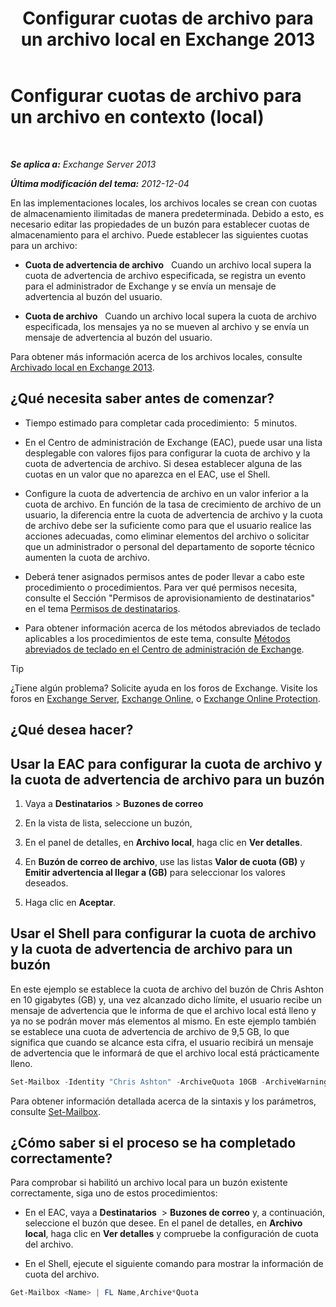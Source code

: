 ﻿---
title: 'Configurar cuotas de archivo para un archivo local en Exchange 2013'
TOCTitle: Configurar cuotas de archivo para un archivo en contexto (local)
ms:assetid: f10e77c7-e1d4-415a-bef9-cb3f00e74c34
ms:mtpsurl: https://technet.microsoft.com/es-es/library/Ee633489(v=EXCHG.150)
ms:contentKeyID: 50556907
ms.date: 04/23/2018
mtps_version: v=EXCHG.150
ms.translationtype: HT
---

# Configurar cuotas de archivo para un archivo en contexto (local)

 

_**Se aplica a:** Exchange Server 2013_

_**Última modificación del tema:** 2012-12-04_

En las implementaciones locales, los archivos locales se crean con cuotas de almacenamiento ilimitadas de manera predeterminada. Debido a esto, es necesario editar las propiedades de un buzón para establecer cuotas de almacenamiento para el archivo. Puede establecer las siguientes cuotas para un archivo:

  - **Cuota de advertencia de archivo**   Cuando un archivo local supera la cuota de advertencia de archivo especificada, se registra un evento para el administrador de Exchange y se envía un mensaje de advertencia al buzón del usuario.

  - **Cuota de archivo**   Cuando un archivo local supera la cuota de archivo especificada, los mensajes ya no se mueven al archivo y se envía un mensaje de advertencia al buzón del usuario.

Para obtener más información acerca de los archivos locales, consulte [Archivado local en Exchange 2013](in-place-archiving-in-exchange-2013-exchange-2013-help.md).

## ¿Qué necesita saber antes de comenzar?

  - Tiempo estimado para completar cada procedimiento:  5 minutos.

  - En el Centro de administración de Exchange (EAC), puede usar una lista desplegable con valores fijos para configurar la cuota de archivo y la cuota de advertencia de archivo. Si desea establecer alguna de las cuotas en un valor que no aparezca en el EAC, use el Shell.

  - Configure la cuota de advertencia de archivo en un valor inferior a la cuota de archivo. En función de la tasa de crecimiento de archivo de un usuario, la diferencia entre la cuota de advertencia de archivo y la cuota de archivo debe ser la suficiente como para que el usuario realice las acciones adecuadas, como eliminar elementos del archivo o solicitar que un administrador o personal del departamento de soporte técnico aumenten la cuota de archivo.

  - Deberá tener asignados permisos antes de poder llevar a cabo este procedimiento o procedimientos. Para ver qué permisos necesita, consulte el Sección "Permisos de aprovisionamiento de destinatarios" en el tema [Permisos de destinatarios](recipients-permissions-exchange-2013-help.md).

  - Para obtener información acerca de los métodos abreviados de teclado aplicables a los procedimientos de este tema, consulte [Métodos abreviados de teclado en el Centro de administración de Exchange](keyboard-shortcuts-in-the-exchange-admin-center-exchange-online-protection-help.md).


> [!TIP]
> ¿Tiene algún problema? Solicite ayuda en los foros de Exchange. Visite los foros en <A href="https://go.microsoft.com/fwlink/p/?linkid=60612">Exchange Server</A>, <A href="https://go.microsoft.com/fwlink/p/?linkid=267542">Exchange Online</A>, o <A href="https://go.microsoft.com/fwlink/p/?linkid=285351">Exchange Online Protection</A>.



## ¿Qué desea hacer?

## Usar la EAC para configurar la cuota de archivo y la cuota de advertencia de archivo para un buzón

1.  Vaya a **Destinatarios** \> **Buzones de correo**

2.  En la vista de lista, seleccione un buzón,

3.  En el panel de detalles, en **Archivo local**, haga clic en **Ver detalles**.

4.  En **Buzón de correo de archivo**, use las listas **Valor de cuota (GB)** y **Emitir advertencia al llegar a (GB)** para seleccionar los valores deseados.

5.  Haga clic en **Aceptar**.

## Usar el Shell para configurar la cuota de archivo y la cuota de advertencia de archivo para un buzón

En este ejemplo se establece la cuota de archivo del buzón de Chris Ashton en 10 gigabytes (GB) y, una vez alcanzado dicho límite, el usuario recibe un mensaje de advertencia que le informa de que el archivo local está lleno y ya no se podrán mover más elementos al mismo. En este ejemplo también se establece una cuota de advertencia de archivo de 9,5 GB, lo que significa que cuando se alcance esta cifra, el usuario recibirá un mensaje de advertencia que le informará de que el archivo local está prácticamente lleno.

```powershell
Set-Mailbox -Identity "Chris Ashton" -ArchiveQuota 10GB -ArchiveWarningQuota 9.5GB
```

Para obtener información detallada acerca de la sintaxis y los parámetros, consulte [Set-Mailbox](https://technet.microsoft.com/es-es/library/bb123981\(v=exchg.150\)).

## ¿Cómo saber si el proceso se ha completado correctamente?

Para comprobar si habilitó un archivo local para un buzón existente correctamente, siga uno de estos procedimientos:

  - En el EAC, vaya a **Destinatarios**  \> **Buzones de correo** y, a continuación, seleccione el buzón que desee. En el panel de detalles, en **Archivo local**, haga clic en **Ver detalles** y compruebe la configuración de cuota del archivo.

  - En el Shell, ejecute el siguiente comando para mostrar la información de cuota del archivo.
    
  ```powershell
  Get-Mailbox <Name> | FL Name,Archive*Quota
  ```